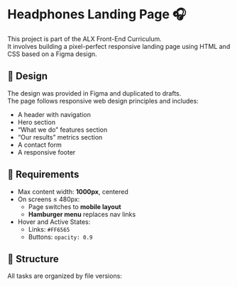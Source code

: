 # Headphones Landing Page 🎧

This project is part of the ALX Front-End Curriculum.  
It involves building a pixel-perfect responsive landing page using HTML and CSS based on a Figma design.

## 📐 Design

The design was provided in Figma and duplicated to drafts.  
The page follows responsive web design principles and includes:

- A header with navigation
- Hero section
- “What we do” features section
- “Our results” metrics section
- A contact form
- A responsive footer

## 🎯 Requirements

- Max content width: **1000px**, centered
- On screens ≤ 480px:
  - Page switches to **mobile layout**
  - **Hamburger menu** replaces nav links
- Hover and Active States:
  - Links: `#FF6565`
  - Buttons: `opacity: 0.9`

## 📁 Structure

All tasks are organized by file versions:


